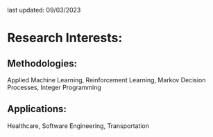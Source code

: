 last updated: 09/03/2023

# Research Interests:
## Methodologies: 
Applied Machine Learning, Reinforcement Learning, Markov Decision Processes, Integer Programming
## Applications: 
Healthcare, Software Engineering, Transportation
